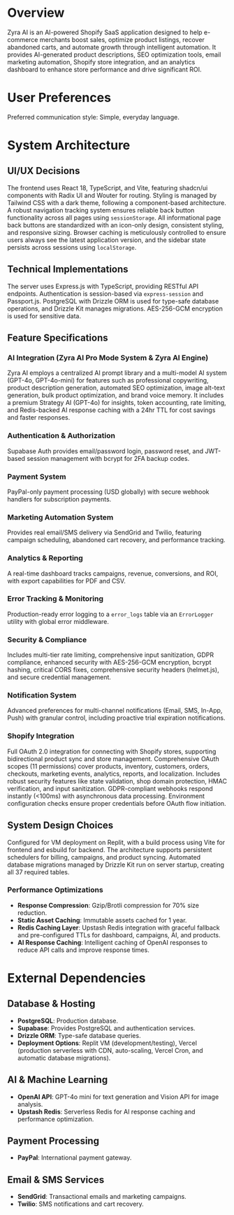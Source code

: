# Overview
Zyra AI is an AI-powered Shopify SaaS application designed to help e-commerce merchants boost sales, optimize product listings, recover abandoned carts, and automate growth through intelligent automation. It provides AI-generated product descriptions, SEO optimization tools, email marketing automation, Shopify store integration, and an analytics dashboard to enhance store performance and drive significant ROI.

# User Preferences
Preferred communication style: Simple, everyday language.

# System Architecture

## UI/UX Decisions
The frontend uses React 18, TypeScript, and Vite, featuring shadcn/ui components with Radix UI and Wouter for routing. Styling is managed by Tailwind CSS with a dark theme, following a component-based architecture. A robust navigation tracking system ensures reliable back button functionality across all pages using `sessionStorage`. All informational page back buttons are standardized with an icon-only design, consistent styling, and responsive sizing. Browser caching is meticulously controlled to ensure users always see the latest application version, and the sidebar state persists across sessions using `localStorage`.

## Technical Implementations
The server uses Express.js with TypeScript, providing RESTful API endpoints. Authentication is session-based via `express-session` and Passport.js. PostgreSQL with Drizzle ORM is used for type-safe database operations, and Drizzle Kit manages migrations. AES-256-GCM encryption is used for sensitive data.

## Feature Specifications

### AI Integration (Zyra AI Pro Mode System & Zyra AI Engine)
Zyra AI employs a centralized AI prompt library and a multi-model AI system (GPT-4o, GPT-4o-mini) for features such as professional copywriting, product description generation, automated SEO optimization, image alt-text generation, bulk product optimization, and brand voice memory. It includes a premium Strategy AI (GPT-4o) for insights, token accounting, rate limiting, and Redis-backed AI response caching with a 24hr TTL for cost savings and faster responses.

### Authentication & Authorization
Supabase Auth provides email/password login, password reset, and JWT-based session management with bcrypt for 2FA backup codes.

### Payment System
PayPal-only payment processing (USD globally) with secure webhook handlers for subscription payments.

### Marketing Automation System
Provides real email/SMS delivery via SendGrid and Twilio, featuring campaign scheduling, abandoned cart recovery, and performance tracking.

### Analytics & Reporting
A real-time dashboard tracks campaigns, revenue, conversions, and ROI, with export capabilities for PDF and CSV.

### Error Tracking & Monitoring
Production-ready error logging to a `error_logs` table via an `ErrorLogger` utility with global error middleware.

### Security & Compliance
Includes multi-tier rate limiting, comprehensive input sanitization, GDPR compliance, enhanced security with AES-256-GCM encryption, bcrypt hashing, critical CORS fixes, comprehensive security headers (helmet.js), and secure credential management.

### Notification System
Advanced preferences for multi-channel notifications (Email, SMS, In-App, Push) with granular control, including proactive trial expiration notifications.

### Shopify Integration
Full OAuth 2.0 integration for connecting with Shopify stores, supporting bidirectional product sync and store management. Comprehensive OAuth scopes (11 permissions) cover products, inventory, customers, orders, checkouts, marketing events, analytics, reports, and localization. Includes robust security features like state validation, shop domain protection, HMAC verification, and input sanitization. GDPR-compliant webhooks respond instantly (<100ms) with asynchronous data processing. Environment configuration checks ensure proper credentials before OAuth flow initiation.

## System Design Choices
Configured for VM deployment on Replit, with a build process using Vite for frontend and esbuild for backend. The architecture supports persistent schedulers for billing, campaigns, and product syncing. Automated database migrations managed by Drizzle Kit run on server startup, creating all 37 required tables.

### Performance Optimizations
- **Response Compression**: Gzip/Brotli compression for 70% size reduction.
- **Static Asset Caching**: Immutable assets cached for 1 year.
- **Redis Caching Layer**: Upstash Redis integration with graceful fallback and pre-configured TTLs for dashboard, campaigns, AI, and products.
- **AI Response Caching**: Intelligent caching of OpenAI responses to reduce API calls and improve response times.

# External Dependencies

## Database & Hosting
- **PostgreSQL**: Production database.
- **Supabase**: Provides PostgreSQL and authentication services.
- **Drizzle ORM**: Type-safe database queries.
- **Deployment Options**: Replit VM (development/testing), Vercel (production serverless with CDN, auto-scaling, Vercel Cron, and automatic database migrations).

## AI & Machine Learning
- **OpenAI API**: GPT-4o mini for text generation and Vision API for image analysis.
- **Upstash Redis**: Serverless Redis for AI response caching and performance optimization.

## Payment Processing
- **PayPal**: International payment gateway.

## Email & SMS Services
- **SendGrid**: Transactional emails and marketing campaigns.
- **Twilio**: SMS notifications and cart recovery.